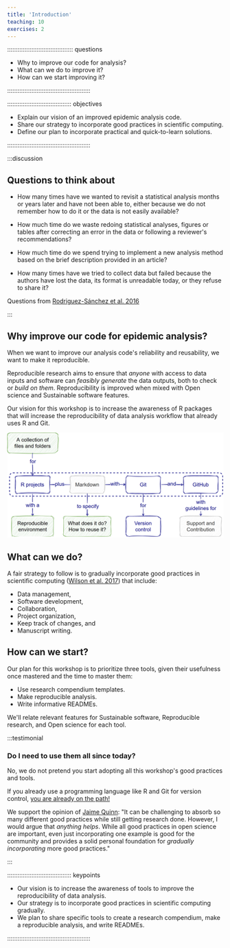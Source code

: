```yaml
---
title: 'Introduction'
teaching: 10
exercises: 2
---
```


:::::::::::::::::::::::::::::::::::::: questions 

- Why to improve our code for analysis?
- What can we do to improve it?
- How can we start improving it?

::::::::::::::::::::::::::::::::::::::::::::::::

::::::::::::::::::::::::::::::::::::: objectives

- Explain our vision of an improved epidemic analysis code.
- Share our strategy to incorporate good practices in scientific computing.
- Define our plan to incorporate practical and quick-to-learn solutions.

::::::::::::::::::::::::::::::::::::::::::::::::

:::discussion

## Questions to think about

- How many times have we wanted to revisit a statistical analysis months or years later and have not been able to, either because we do not remember how to do it or the data is not easily available? 

- How much time do we waste redoing statistical analyses, figures or tables after correcting an error in the data or following a reviewer's recommendations? 

- How much time do we spend trying to implement a new analysis method based on the brief description provided in an article? 

- How many times have we tried to collect data but failed because the authors have lost the data, its format is unreadable today, or they refuse to share it?

Questions from [Rodriguez-Sánchez et al. 2016](https://revistaecosistemas.net/index.php/ecosistemas/article/view/1178)

:::

<!-- why? What? How? Vision/strategy/plan -->

## Why improve our code for epidemic analysis?

When we want to improve our analysis code's reliability and reusability, we want to make it reproducible.

Reproducible research aims to ensure that _anyone_ with access to data inputs and software can _feasibly generate_ the data outputs, both to check or _build on them_. Reproducibility is improved when mixed with Open science and Sustainable software features.

Our vision for this workshop is to increase the awareness of R packages that will increase the reproducibility of data analysis workflow that already uses R and Git.

![](fig/goal-intro.png)

## What can we do?

A fair strategy to follow is to gradually incorporate good practices in scientific computing ([Wilson et al. 2017](https://journals.plos.org/ploscompbiol/article?id=10.1371/journal.pcbi.1005510)) that include: 

- Data management, 
- Software development, 
- Collaboration, 
- Project organization, 
- Keep track of changes, and 
- Manuscript writing.

## How can we start?

Our plan for this workshop is to prioritize three tools, given their usefulness once mastered and the time to master them:

- Use research compendium templates.
- Make reproducible analysis.
- Write informative READMEs.

We'll relate relevant features for Sustainable software, Reproducible research, and Open science for each tool.

:::testimonial

### Do I need to use them all since today?

No, we do not pretend you start adopting all this workshop's good practices and tools.

If you already use a programming language like R and Git for version control, [you are already on the path!](https://www.nature.com/articles/s41559-017-0160/figures/1)

We support the opinion of [Jaime Quinn](https://sorse.github.io/blog/a-reproducible-phd/): "It can be challenging to absorb so many different good practices while still getting research done. However, I would argue that _anything helps_. While all good practices in open science are important, even just incorporating one example is good for the community and provides a solid personal foundation for _gradually incorporating_ more good practices."

:::

::::::::::::::::::::::::::::::::::::: keypoints 

- Our vision is to increase the awareness of tools to improve the reproducibility of data analysis.
- Our strategy is to incorporate good practices in scientific computing gradually.
- We plan to share specific tools to create a research compendium, make a reproducible analysis, and write READMEs.

::::::::::::::::::::::::::::::::::::::::::::::::

